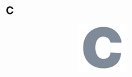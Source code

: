 # C

<div align="center">
  <!-- <a href=""> -->
    <img src="https://raw.githubusercontent.com/dunstontc/assets/master/images/logos/c.png" alt="c" title="c" width="25%">
  <!-- </a> -->
</div>
